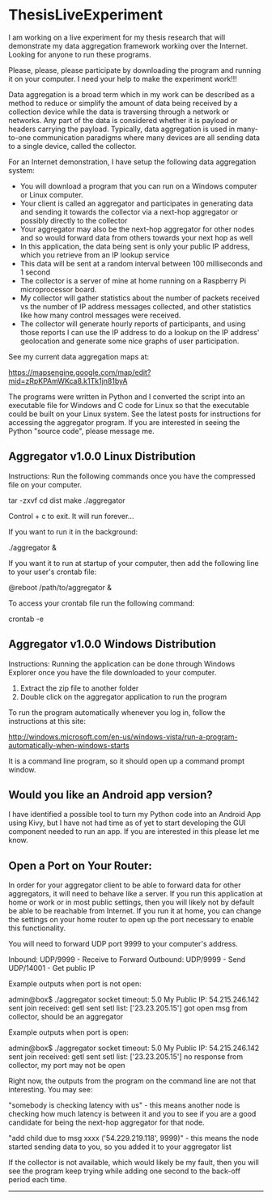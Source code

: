 ThesisLiveExperiment
====================

I am working on a live experiment for my thesis research that will demonstrate my data aggregation framework working over the Internet.  Looking for anyone to run these programs.

Please, please, please participate by downloading the program and running it on your computer. I need your help to make the experiment work!!! 

Data aggregation is a broad term which in my work can be described as a method to reduce or simplify the amount of data being received by a collection device while the data is traversing through a network or networks. Any part of the data is considered whether it is payload or headers carrying the payload. Typically, data aggregation is used in many-to-one communication paradigms where many devices are all sending data to a single device, called the collector.

For an Internet demonstration, I have setup the following data aggregation system:

- You will download a program that you can run on a Windows computer or Linux computer.
- Your client is called an aggregator and participates in generating data and sending it towards the collector via a next-hop aggregator or possibly directly to the collector
- Your aggregator may also be the next-hop aggregator for other nodes and so would forward data from others towards your next hop as well
- In this application, the data being sent is only your public IP address, which you retrieve from an IP lookup service
- This data will be sent at a random interval between 100 milliseconds and 1 second
- The collector is a server of mine at home running on a Raspberry Pi microprocessor board.
- My collector will gather statistics about the number of packets received vs the number of IP address messages collected, and other statistics like how many control messages were received.
- The collector will generate hourly reports of participants, and using those reports I can use the IP address to do a lookup on the IP address' geolocation and generate some nice graphs of user participation.

See my current data aggregation maps at:

https://mapsengine.google.com/map/edit?mid=zRpKPAmWKca8.k1Tk1jn81byA



The programs were written in Python and I converted the script into an executable file for Windows and C code for Linux so that the executable could be built on your Linux system. See the latest posts for instructions for accessing the aggregator program. If you are interested in seeing the Python "source code", please message me.



Aggregator v1.0.0 Linux Distribution 
--------------------
Instructions:
Run the following commands once you have the compressed file on your computer.

tar -zxvf <file name>
cd dist
make
./aggregator

Control + c to exit. It will run forever...

If you want to run it in the background:

./aggregator &

If you want it to run at startup of your computer, then add the following line to your user's crontab file:

@reboot /path/to/aggregator &

To access your crontab file run the following command:

crontab -e



Aggregator v1.0.0 Windows Distribution 
--------------------

Instructions:
Running the application can be done through Windows Explorer once you have the file downloaded to your computer.

1. Extract the zip file to another folder
2. Double click on the aggregator application to run the program

To run the program automatically whenever you log in, follow the instructions at this site:

http://windows.microsoft.com/en-us/windows-vista/run-a-program-automatically-when-windows-starts

It is a command line program, so it should open up a command prompt window.



Would you like an Android app version?
--------------------

I have identified a possible tool to turn my Python code into an Android App using Kivy, but I have not had time as of yet to start developing the GUI component needed to run an app. If you are interested in this please let me know.



Open a Port on Your Router:
--------------------

In order for your aggregator client to be able to forward data for other aggregators, it will need to behave like a server. If you run this application at home or work or in most public settings, then you will likely not by default be able to be reachable from Internet. If you run it at home, you can change the settings on your home router to open up the port necessary to enable this functionality.

You will need to forward UDP port 9999 to your computer's address.

Inbound:
UDP/9999 - Receive to Forward
Outbound:
UDP/9999 - Send
UDP/14001 - Get public IP


Example outputs when port is not open:

admin@box$ ./aggregator
socket timeout: 5.0
My Public IP: 54.215.246.142
sent join
received: getl
sent setl
list: ['23.23.205.15']
got open msg from collector, should be an aggregator


Example outputs when port is open:

admin@box$ ./aggregator
socket timeout: 5.0
My Public IP: 54.215.246.142
sent join
received: getl
sent setl
list: ['23.23.205.15']
no response from collector, my port may not be open


Right now, the outputs from the program on the command line are not that interesting. You may see:

"somebody is checking latency with us" - this means another node is checking how much latency is between it and you to see if you are a good candidate for being the next-hop aggregator for that node.

"add child due to msg xxxx ('54.229.219.118', 9999)" - this means the node started sending data to you, so you added it to your aggregator list

If the collector is not available, which would likely be my fault, then you will see the program keep trying while adding one second to the back-off period each time.




--------------------
